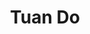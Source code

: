 ---
# Display name
title: Tuan Do

# Full name (for SEO)
first_name: Tuan
last_name: Do

# Status emoji
status:
  icon: ☕️

# Is this the primary user of the site?
superuser: false

# Role/position/tagline
role: Challenge Director

# Organizations/Affiliations to show in About widget
organizations:
  - name: University of Amsterdam
    url: https://uva.nl/
  
# Short bio (displayed in user profile at end of posts)
bio: Challenge Director 

# Social Networking
# Need to use another icon? Simply download the SVG icon to your `assets/media/icons/` folder.
profiles:
  - icon: at-symbol
    url: 'mailto:your-email@example.com'
    label: E-mail Me
  - icon: brands/x
    url: https://twitter.com/GetResearchDev
  - icon: brands/instagram
    url: https://www.instagram.com/
  - icon: brands/linkedin
    url: https://www.linkedin.com/
  # Link to a PDF of your resume/CV - upload it to `static/uploads/resume.pdf`
  # - icon: academicons/cv
  #   url: uploads/resume.pdf
  #   label: Download my resume
  # - icon: rss
  #   url: ./post/index.xml
  #   label: Subscribe to my blog via RSS feed

# Highlight the author in author lists? (true/false)
highlight_name: true

user_groups: 
  - Challenge Directors

# Author's website URL
website: ""
---